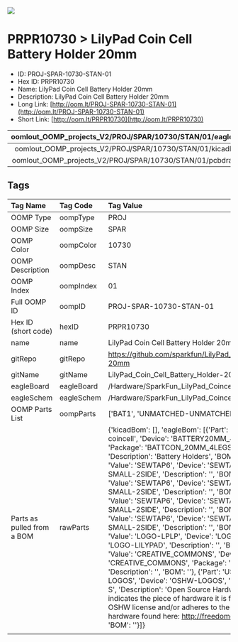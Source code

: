 


  
![][im]
# PRPR10730 > LilyPad Coin Cell Battery Holder 20mm

- ID: PROJ-SPAR-10730-STAN-01
- Hex ID: PRPR10730
- Name: LilyPad Coin Cell Battery Holder 20mm
- Description: LilyPad Coin Cell Battery Holder 20mm
- Long Link: [http://oom.lt/PROJ-SPAR-10730-STAN-01](http://oom.lt/PROJ-SPAR-10730-STAN-01)
- Short Link: [http://oom.lt/PRPR10730](http://oom.lt/PRPR10730)
  

|oomlout_OOMP_projects_V2/PROJ/SPAR/10730/STAN/01/eagleImage.png|oomlout_OOMP_projects_V2/PROJ/SPAR/10730/STAN/01/eagleSchemImage.png|oomlout_OOMP_projects_V2/PROJ/SPAR/10730/STAN/01/kicadPcb3dFront.png|oomlout_OOMP_projects_V2/PROJ/SPAR/10730/STAN/01/kicadPcb3dBack.png|
| :---: | :---: | :---: | :---: |
|oomlout_OOMP_projects_V2/PROJ/SPAR/10730/STAN/01/kicadPcb3d.png|oomlout_OOMP_projects_V2/PROJ/SPAR/10730/STAN/01/bomBack.png|oomlout_OOMP_projects_V2/PROJ/SPAR/10730/STAN/01/bomFront.png|oomlout_OOMP_projects_V2/PROJ/SPAR/10730/STAN/01/pcbdraw.svg|
|oomlout_OOMP_projects_V2/PROJ/SPAR/10730/STAN/01/pcbdrawBack.svg||||

## Tags
  

|Tag Name|Tag Code|Tag Value|
| :--- | :--- | :--- |
|OOMP Type|oompType|PROJ|
|OOMP Size|oompSize|SPAR|
|OOMP Color|oompColor|10730|
|OOMP Description|oompDesc|STAN|
|OOMP Index|oompIndex|01|
|Full OOMP ID|oompID|PROJ-SPAR-10730-STAN-01|
|Hex ID (short code)|hexID|PRPR10730|
|name|name|LilyPad Coin Cell Battery Holder 20mm|
|gitRepo|gitRepo|https://github.com/sparkfun/LilyPad_Coin_Cell_Battery_Holder-20mm|
|gitName|gitName|LilyPad_Coin_Cell_Battery_Holder-20mm|
|eagleBoard|eagleBoard|/Hardware/SparkFun_LilyPad_Coincell-Battery.brd|
|eagleSchem|eagleSchem|/Hardware/SparkFun_LilyPad_Coincell-Battery.sch|
|OOMP Parts List|oompParts|['BAT1', 'UNMATCHED-UNMATCHED-X-UNMATCHED-01']|
|Parts as pulled from a BOM|rawParts|{'kicadBom': [], 'eagleBom': [{'Part': 'BAT1', 'Value': '20mm coincell', 'Device': 'BATTERY20MM_4LEGS_OVERPASTE', 'Package': 'BATTCON_20MM_4LEGS_OVERPASTE', 'Description': 'Battery Holders', 'BOM': ''}, {'Part': 'U$1', 'Value': 'SEWTAP6', 'Device': 'SEWTAP6', 'Package': 'PETAL-SMALL-2SIDE', 'Description': '', 'BOM': ''}, {'Part': 'U$2', 'Value': 'SEWTAP6', 'Device': 'SEWTAP6', 'Package': 'PETAL-SMALL-2SIDE', 'Description': '', 'BOM': ''}, {'Part': 'U$3', 'Value': 'SEWTAP6', 'Device': 'SEWTAP6', 'Package': 'PETAL-SMALL-2SIDE', 'Description': '', 'BOM': ''}, {'Part': 'U$4', 'Value': 'SEWTAP6', 'Device': 'SEWTAP6', 'Package': 'PETAL-SMALL-2SIDE', 'Description': '', 'BOM': ''}, {'Part': 'U$5', 'Value': 'LOGO-LPLP', 'Device': 'LOGO-LPLP', 'Package': 'LOGO-LILYPAD', 'Description': '', 'BOM': ''}, {'Part': 'U$6', 'Value': 'CREATIVE_COMMONS', 'Device': 'CREATIVE_COMMONS', 'Package': 'CREATIVE_COMMONS', 'Description': '', 'BOM': ''}, {'Part': 'U$7', 'Value': 'OSHW-LOGOS', 'Device': 'OSHW-LOGOS', 'Package': 'OSHW-LOGO-S', 'Description': 'Open Source Hardware Logo This logo indicates the piece of hardware it is found on incorporates a OSHW license and/or adheres to the definition of open source hardware found here: http://freedomdefined.org/OSHW', 'BOM': ''}]}|
||||



[im]: PROJ/SPAR/10730/STAN/01/kicadPcb3d_450.png
